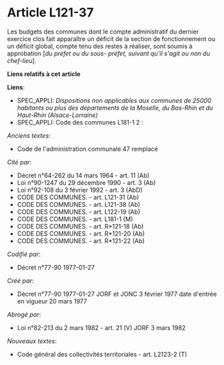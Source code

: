 # Article L121-37

Les budgets des communes dont le compte administratif du dernier exercice clos fait apparaître un déficit de la section de
fonctionnement ou un déficit global, compte tenu des restes à réaliser, sont soumis à approbation [*du préfet ou du sous-
préfet, suivant qu'il s'agit ou non du chef-lieu*].

**Liens relatifs à cet article**

**Liens**:

  - SPEC_APPLI: *Dispositions non applicables aux communes de 25000 habitants ou plus des départements de la Moselle, du Bas-Rhin et du Haut-Rhin (Alsace-Lorraine)*
  - SPEC_APPLI: Code des communes L181-1 2 :

_Anciens textes_:

  - Code de l'administration communale 47 remplacé

_Cité par_:

  - Décret n°64-262 du 14 mars 1964 - art. 11 (Ab)
  - Loi n°90-1247 du 29 décembre 1990 - art. 3 (Ab)
  - Loi n°92-108 du 3 février 1992 - art. 3 (AbD)
  - CODE DES COMMUNES. - art. L121-31 (Ab)
  - CODE DES COMMUNES. - art. L121-38 (Ab)
  - CODE DES COMMUNES. - art. L122-19 (Ab)
  - CODE DES COMMUNES. - art. L181-1 (M)
  - CODE DES COMMUNES. - art. R*121-18 (Ab)
  - CODE DES COMMUNES. - art. R*121-20 (Ab)
  - CODE DES COMMUNES. - art. R*121-22 (Ab)

_Codifié par_:

  - Décret n°77-90 1977-01-27

_Créé par_:

  - Décret n°77-90 1977-01-27 JORF et JONC 3 février 1977 date d'entrée en vigueur 20 mars 1977

_Abrogé par_:

  - Loi n°82-213 du 2 mars 1982 - art. 21 (V) JORF 3 mars 1982

_Nouveaux textes_:

  - Code général des collectivités territoriales - art. L2123-2 (T)
